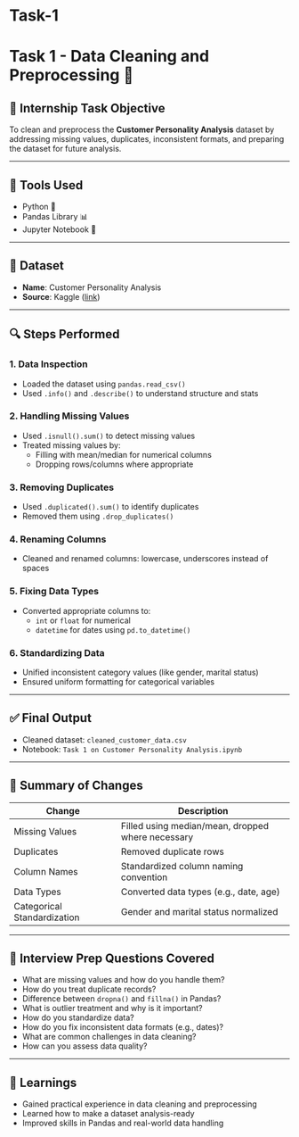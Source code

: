 # Task-1

# Task 1 - Data Cleaning and Preprocessing 🧹

## 📌 Internship Task Objective
To clean and preprocess the **Customer Personality Analysis** dataset by addressing missing values, duplicates, inconsistent formats, and preparing the dataset for future analysis.

---

## 🧰 Tools Used
- Python 🐍
- Pandas Library 📊
- Jupyter Notebook 📓

---

## 📂 Dataset
- **Name**: Customer Personality Analysis
- **Source**: Kaggle ([link](https://www.kaggle.com/datasets/imakash3011/customer-personality-analysis))

---

## 🔍 Steps Performed

### 1. Data Inspection
- Loaded the dataset using `pandas.read_csv()`
- Used `.info()` and `.describe()` to understand structure and stats

### 2. Handling Missing Values
- Used `.isnull().sum()` to detect missing values
- Treated missing values by:
  - Filling with mean/median for numerical columns
  - Dropping rows/columns where appropriate

### 3. Removing Duplicates
- Used `.duplicated().sum()` to identify duplicates
- Removed them using `.drop_duplicates()`

### 4. Renaming Columns
- Cleaned and renamed columns: lowercase, underscores instead of spaces

### 5. Fixing Data Types
- Converted appropriate columns to:
  - `int` or `float` for numerical
  - `datetime` for dates using `pd.to_datetime()`

### 6. Standardizing Data
- Unified inconsistent category values (like gender, marital status)
- Ensured uniform formatting for categorical variables

---

## ✅ Final Output
- Cleaned dataset: `cleaned_customer_data.csv`
- Notebook: `Task 1 on Customer Personality Analysis.ipynb`

---

## 📌 Summary of Changes

| Change                       | Description |
|-----------------------------|-------------|
| Missing Values              | Filled using median/mean, dropped where necessary |
| Duplicates                  | Removed duplicate rows |
| Column Names                | Standardized column naming convention |
| Data Types                  | Converted data types (e.g., date, age) |
| Categorical Standardization | Gender and marital status normalized |

---

## 💬 Interview Prep Questions Covered

- What are missing values and how do you handle them?
- How do you treat duplicate records?
- Difference between `dropna()` and `fillna()` in Pandas?
- What is outlier treatment and why is it important?
- How do you standardize data?
- How do you fix inconsistent data formats (e.g., dates)?
- What are common challenges in data cleaning?
- How can you assess data quality?

---

## 🚀 Learnings
- Gained practical experience in data cleaning and preprocessing
- Learned how to make a dataset analysis-ready
- Improved skills in Pandas and real-world data handling

